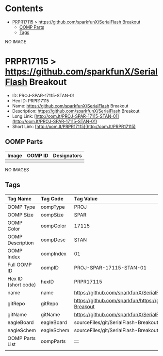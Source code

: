 



Contents
========

* [PRPR17115 > https://github.com/sparkfunX/SerialFlash Breakout](#prpr17115--httpsgithubcomsparkfunxserialflash-breakout)
	* [OOMP Parts](#oomp-parts)
	* [Tags](#tags)
  
NO IMAGE  
# PRPR17115 > https://github.com/sparkfunX/SerialFlash Breakout

- ID: PROJ-SPAR-17115-STAN-01
- Hex ID: PRPR17115
- Name: https://github.com/sparkfunX/SerialFlash Breakout
- Description: https://github.com/sparkfunX/SerialFlash Breakout
- Long Link: [http://oom.lt/PROJ-SPAR-17115-STAN-01](http://oom.lt/PROJ-SPAR-17115-STAN-01)
- Short Link: [http://oom.lt/PRPR17115](http://oom.lt/PRPR17115)

## OOMP Parts
  

|Image|OOMP ID|Designators|
| :--- | :--- | :--- |
||||
  
NO IMAGES  
## Tags
  

|Tag Name|Tag Code|Tag Value|
| :--- | :--- | :--- |
|OOMP Type|oompType|PROJ|
|OOMP Size|oompSize|SPAR|
|OOMP Color|oompColor|17115|
|OOMP Description|oompDesc|STAN|
|OOMP Index|oompIndex|01|
|Full OOMP ID|oompID|PROJ-SPAR-17115-STAN-01|
|Hex ID (short code)|hexID|PRPR17115|
|name|name|https://github.com/sparkfunX/SerialFlash Breakout|
|gitRepo|gitRepo|https://github.com/sparkfun/https://github.com/sparkfunX/SerialFlash-Breakout|
|gitName|gitName|https://github.com/sparkfunX/SerialFlash-Breakout|
|eagleBoard|eagleBoard|sourceFiles/git/SerialFlash-Breakout/Hardware/QSPI-Breakout.brd|
|eagleSchem|eagleSchem|sourceFiles/git/SerialFlash-Breakout/Hardware/QSPI-Breakout.sch|
|OOMP Parts List|oompParts|<table><tr><td></td></tr></table>|
||||

